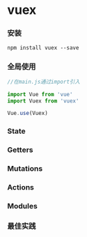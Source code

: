 # vuex 



### 安装

```
npm install vuex --save
```



### 全局使用

```js
//在main.js通过import引入 

import Vue from 'vue'
import Vuex from 'vuex'

Vue.use(Vuex)
```



### State

### Getters

### Mutations

### Actions

### Modules



### 最佳实践